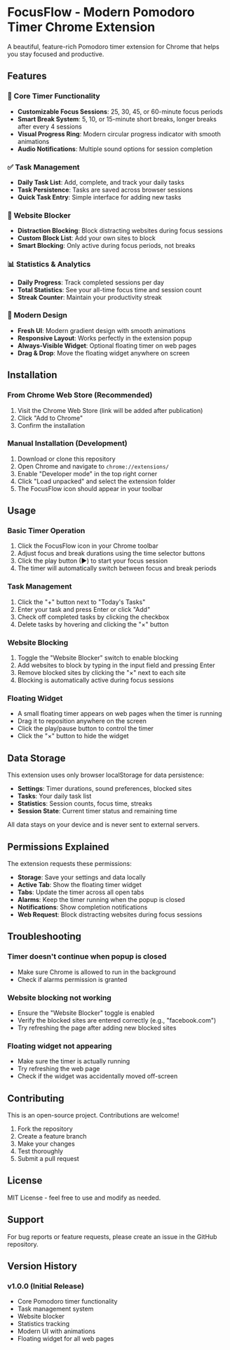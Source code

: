 # FocusFlow - Modern Pomodoro Timer Chrome Extension

A beautiful, feature-rich Pomodoro timer extension for Chrome that helps you stay focused and productive.

## Features

### 🍅 Core Timer Functionality
- **Customizable Focus Sessions**: 25, 30, 45, or 60-minute focus periods
- **Smart Break System**: 5, 10, or 15-minute short breaks, longer breaks after every 4 sessions
- **Visual Progress Ring**: Modern circular progress indicator with smooth animations
- **Audio Notifications**: Multiple sound options for session completion

### ✅ Task Management
- **Daily Task List**: Add, complete, and track your daily tasks
- **Task Persistence**: Tasks are saved across browser sessions
- **Quick Task Entry**: Simple interface for adding new tasks

### 🚫 Website Blocker
- **Distraction Blocking**: Block distracting websites during focus sessions
- **Custom Block List**: Add your own sites to block
- **Smart Blocking**: Only active during focus periods, not breaks

### 📊 Statistics & Analytics
- **Daily Progress**: Track completed sessions per day
- **Total Statistics**: See your all-time focus time and session count
- **Streak Counter**: Maintain your productivity streak

### 🎨 Modern Design
- **Fresh UI**: Modern gradient design with smooth animations
- **Responsive Layout**: Works perfectly in the extension popup
- **Always-Visible Widget**: Optional floating timer on web pages
- **Drag & Drop**: Move the floating widget anywhere on screen

## Installation

### From Chrome Web Store (Recommended)
1. Visit the Chrome Web Store (link will be added after publication)
2. Click "Add to Chrome"
3. Confirm the installation

### Manual Installation (Development)
1. Download or clone this repository
2. Open Chrome and navigate to `chrome://extensions/`
3. Enable "Developer mode" in the top right corner
4. Click "Load unpacked" and select the extension folder
5. The FocusFlow icon should appear in your toolbar

## Usage

### Basic Timer Operation
1. Click the FocusFlow icon in your Chrome toolbar
2. Adjust focus and break durations using the time selector buttons
3. Click the play button (▶) to start your focus session
4. The timer will automatically switch between focus and break periods

### Task Management
1. Click the "+" button next to "Today's Tasks"
2. Enter your task and press Enter or click "Add"
3. Check off completed tasks by clicking the checkbox
4. Delete tasks by hovering and clicking the "×" button

### Website Blocking
1. Toggle the "Website Blocker" switch to enable blocking
2. Add websites to block by typing in the input field and pressing Enter
3. Remove blocked sites by clicking the "×" next to each site
4. Blocking is automatically active during focus sessions

### Floating Widget
- A small floating timer appears on web pages when the timer is running
- Drag it to reposition anywhere on the screen
- Click the play/pause button to control the timer
- Click the "×" button to hide the widget

## Data Storage

This extension uses only browser localStorage for data persistence:
- **Settings**: Timer durations, sound preferences, blocked sites
- **Tasks**: Your daily task list
- **Statistics**: Session counts, focus time, streaks
- **Session State**: Current timer status and remaining time

All data stays on your device and is never sent to external servers.

## Permissions Explained

The extension requests these permissions:
- **Storage**: Save your settings and data locally
- **Active Tab**: Show the floating timer widget
- **Tabs**: Update the timer across all open tabs
- **Alarms**: Keep the timer running when the popup is closed
- **Notifications**: Show completion notifications
- **Web Request**: Block distracting websites during focus sessions

## Troubleshooting

### Timer doesn't continue when popup is closed
- Make sure Chrome is allowed to run in the background
- Check if alarms permission is granted

### Website blocking not working
- Ensure the "Website Blocker" toggle is enabled
- Verify the blocked sites are entered correctly (e.g., "facebook.com")
- Try refreshing the page after adding new blocked sites

### Floating widget not appearing
- Make sure the timer is actually running
- Try refreshing the web page
- Check if the widget was accidentally moved off-screen

## Contributing

This is an open-source project. Contributions are welcome!

1. Fork the repository
2. Create a feature branch
3. Make your changes
4. Test thoroughly
5. Submit a pull request

## License

MIT License - feel free to use and modify as needed.

## Support

For bug reports or feature requests, please create an issue in the GitHub repository.

## Version History

### v1.0.0 (Initial Release)
- Core Pomodoro timer functionality
- Task management system
- Website blocker
- Statistics tracking
- Modern UI with animations
- Floating widget for all web pages
